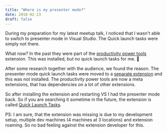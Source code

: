 ```yaml
---
title: "Where is my presenter mode?"
date: 2018-02-23
draft: false
---
```


During my preparation for my latest meetup talk, I noticed that I wasn't able to switch to presenter mode in Visual Studio. The Quick launch tasks were simply not there.

What now? In the past they were part of the [productivity power tools](https://marketplace.visualstudio.com/items?itemName=VisualStudioProductTeam.ProductivityPowerPack2017) extension. This was installed, but no quick launch tasks for me. 🙁

After some research together with the audience, we found the reason. The presenter mode quick launch tasks were moved to a [separate extension](https://marketplace.visualstudio.com/items?itemName=VisualStudioProductTeam.QuickLaunchTasks) and this was not installed. The productivity power tools are now a meta extensions, that has dependencies on a lot of other extensions.

So after installing the extension and restarting VS I had the presenter mode back. So if you are searching it sometime in the future, the extension is called [Quick Launch Tasks](https://marketplace.visualstudio.com/items?itemName=VisualStudioProductTeam.QuickLaunchTasks).

PS: I am sure, that the extension was missing is due to my development setup, multiple dev machines (4 machines at 3 locations) and extension roaming. So no bad feeling against the extension developer for this.